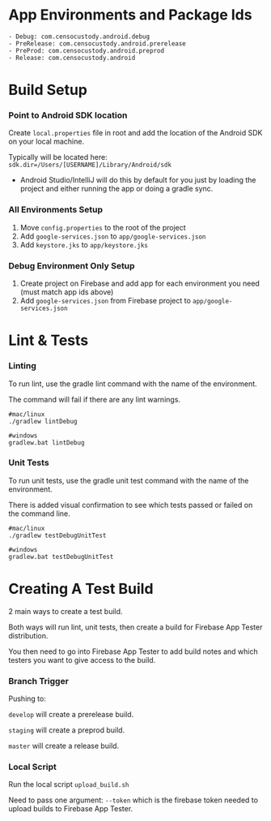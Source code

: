 # App Environments and Package Ids
    - Debug: com.censocustody.android.debug
    - PreRelease: com.censocustody.android.prerelease
    - PreProd: com.censocustody.android.preprod
    - Release: com.censocustody.android

# Build Setup

### Point to Android SDK location

Create `local.properties` file in root and add the location
of the Android SDK on your local machine.

Typically will be located here: `sdk.dir=/Users/[USERNAME]/Library/Android/sdk`

* Android Studio/IntelliJ will do this by default for you just by loading
  the project and either running the app or doing a gradle sync.

### All Environments Setup

1. Move `config.properties` to the root of the project
2. Add `google-services.json` to `app/google-services.json`
3. Add `keystore.jks` to `app/keystore.jks`

### Debug Environment Only Setup

1. Create project on Firebase and add app for each environment you need (must match app ids above)
2. Add `google-services.json` from Firebase project to `app/google-services.json`

# Lint & Tests

### Linting

To run lint, use the gradle lint command with the name of the environment.

The command will fail if there are any lint warnings.

```
#mac/linux
./gradlew lintDebug

#windows
gradlew.bat lintDebug
```

### Unit Tests

To run unit tests, use the gradle unit test command with the name of the environment.

There is added visual confirmation to see which tests passed or failed on the command line.

```
#mac/linux
./gradlew testDebugUnitTest

#windows
gradlew.bat testDebugUnitTest
```

# Creating A Test Build

2 main ways to create a test build.

Both ways will run lint, unit tests, then create a build for Firebase App Tester distribution.

You then need to go into Firebase App Tester to add build notes and which testers you want to give access to the build.

### Branch Trigger

Pushing to:

`develop` will create a prerelease build.

`staging` will create a preprod build.

`master` will create a release build.

### Local Script

Run the local script `upload_build.sh`

Need to pass one argument: `--token` which is the firebase token needed to upload builds to Firebase App Tester.

